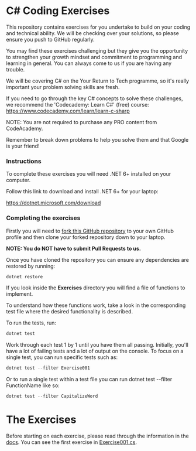 # C# Coding Exercises

This repository contains exercises for you undertake to build on your coding and technical ability. We will be checking over your solutions, so please ensure you push to GitHub regularly.

You may find these exercises challenging but they give you the opportunity to strengthen your growth mindset and commitment to programming and learning in general. You can always come to us if you are having any trouble.

We will be covering C# on the Your Return to Tech programme, so it's really important your problem solving skills are fresh.

If you need to go through the key C# concepts to solve these challenges, we recommend the 'Codecademy: Learn C#' (free) course: https://www.codecademy.com/learn/learn-c-sharp

NOTE: You are not required to purchase any PRO content from CodeAcademy.

Remember to break down problems to help you solve them and that Google is your friend!

### Instructions

To complete these exercises you will need .NET 6+ installed on your computer.

Follow this link to download and install .NET 6+ for your laptop:

https://dotnet.microsoft.com/download

### Completing the exercises

Firstly you will need to [fork this GitHub repository](https://docs.github.com/en/free-pro-team@latest/github/getting-started-with-github/fork-a-repo) to your own GitHub profile and then clone your forked repository down to your laptop.

**NOTE: You do NOT have to submit Pull Requests to us.**

Once you have cloned the repository you can ensure any dependencies are restored by running:

```csharp
dotnet restore
```

If you look inside the **Exercises** directory you will find a file of functions to implement.

To understand how these functions work, take a look in the corresponding test file where the desired functionality is described.

To run the tests, run:

```csharp
dotnet test
```

Work through each test 1 by 1 until you have them all passing. Initially, you'll have a lot of failing tests and a lot of output on the console. To focus on a single test, you can run specific tests such as:

```csharp
dotnet test --filter Exercise001
```
    
Or to run a single test within a test file you can run dotnet test --filter FunctionName like so:

```csharp
dotnet test --filter CapitalizeWord
```

# The Exercises

Before starting on each exercise, please read through the information in the [docs](./docs).
You can see the first exercise in [Exercise001.cs](./Exercises/Exercise001.cs).
